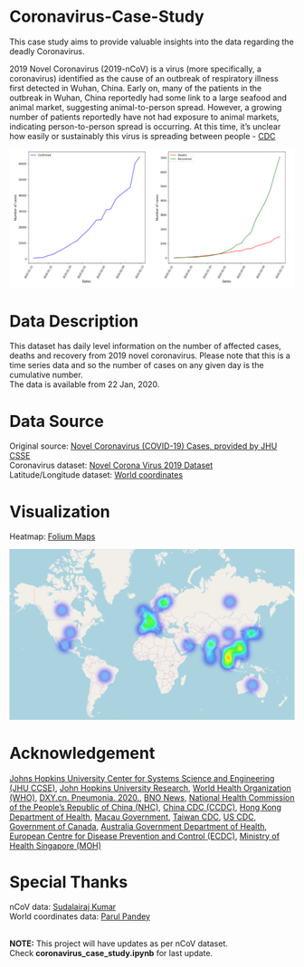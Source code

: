 # Coronavirus-Case-Study
This case study aims to provide valuable insights into the data regarding the deadly Coronavirus. </br>


2019 Novel Coronavirus (2019-nCoV) is a virus (more specifically, a coronavirus) identified as the cause of an outbreak of respiratory illness first detected in Wuhan, China. Early on, many of the patients in the outbreak in Wuhan, China reportedly had some link to a large seafood and animal market, suggesting animal-to-person spread. However, a growing number of patients reportedly have not had exposure to animal markets, indicating person-to-person spread is occurring. At this time, it’s unclear how easily or sustainably this virus is spreading between people - [CDC](https://www.cdc.gov/coronavirus/2019-ncov/about/index.html) </br>


![alt text](https://github.com/ushashwat/Coronavirus-Case-Study/blob/master/graph_cases.png) </br>


# Data Description
This dataset has daily level information on the number of affected cases, deaths and recovery from 2019 novel coronavirus. Please note that this is a time series data and so the number of cases on any given day is the cumulative number. </br>
The data is available from 22 Jan, 2020.


# Data Source
Original source: [Novel Coronavirus (COVID-19) Cases, provided by JHU CSSE](https://github.com/CSSEGISandData/COVID-19) </br>
Coronavirus dataset: [Novel Corona Virus 2019 Dataset](https://www.kaggle.com/sudalairajkumar/novel-corona-virus-2019-dataset) </br>
Latitude/Longitude dataset: [World coordinates](https://www.kaggle.com/parulpandey/world-coordinates)


# Visualization
Heatmap: [Folium Maps](https://github.com/python-visualization/folium) </br>


![alt text](https://github.com/ushashwat/Coronavirus-Case-Study/blob/master/heatmap_folium.png) </br>


# Acknowledgement
[Johns Hopkins University Center for Systems Science and Engineering (JHU CCSE)](https://systems.jhu.edu/), 
[John Hopkins University Research](https://systems.jhu.edu/research/public-health/ncov/), 
[World Health Organization (WHO)](https://www.who.int/), 
[DXY.cn. Pneumonia. 2020.](http://3g.dxy.cn/newh5/view/pneumonia), 
[BNO News](https://bnonews.com/index.php/2020/02/the-latest-coronavirus-cases/), 
[National Health Commission of the People’s Republic of China (NHC)](http://www.nhc.gov.cn/xcs/yqtb/list_gzbd.shtml), 
[China CDC (CCDC)](http://weekly.chinacdc.cn/news/TrackingtheEpidemic.htm), 
[Hong Kong Department of Health](https://www.chp.gov.hk/en/features/102465.html), 
[Macau Government](https://www.ssm.gov.mo/portal/), 
[Taiwan CDC](https://sites.google.com/cdc.gov.tw/2019ncov/taiwan?authuser=0), 
[US CDC](https://www.cdc.gov/coronavirus/2019-ncov/index.html), 
[Government of Canada](https://www.canada.ca/en/public-health/services/diseases/coronavirus.html), 
[Australia Government Department of Health](https://www.health.gov.au/news/coronavirus-update-at-a-glance), 
[European Centre for Disease Prevention and Control (ECDC)](https://www.ecdc.europa.eu/en/geographical-distribution-2019-ncov-cases), 
[Ministry of Health Singapore (MOH)](https://www.moh.gov.sg/covid-19)


# Special Thanks
nCoV data: [Sudalairaj Kumar](https://www.kaggle.com/sudalairajkumar) </br>
World coordinates data: [Parul Pandey](https://www.kaggle.com/parulpandey) </br> </br>


**NOTE:** This project will have updates as per nCoV dataset. </br>
Check **coronavirus_case_study.ipynb** for last update.
